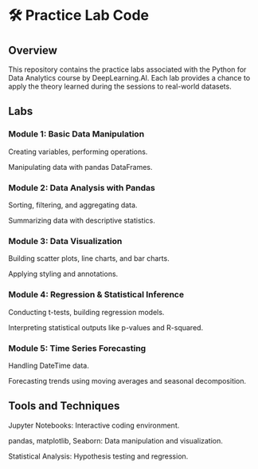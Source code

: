 # 🛠️ Practice Lab Code

## Overview
This repository contains the practice labs associated with the Python for Data Analytics course by DeepLearning.AI.
Each lab provides a chance to apply the theory learned during the sessions to real-world datasets.

## Labs
### Module 1: Basic Data Manipulation
Creating variables, performing operations.

Manipulating data with pandas DataFrames.

### Module 2: Data Analysis with Pandas
Sorting, filtering, and aggregating data.

Summarizing data with descriptive statistics.

### Module 3: Data Visualization
Building scatter plots, line charts, and bar charts.

Applying styling and annotations.

### Module 4: Regression & Statistical Inference
Conducting t-tests, building regression models.

Interpreting statistical outputs like p-values and R-squared.

### Module 5: Time Series Forecasting
Handling DateTime data.

Forecasting trends using moving averages and seasonal decomposition.

## Tools and Techniques
Jupyter Notebooks: Interactive coding environment.

pandas, matplotlib, Seaborn: Data manipulation and visualization.

Statistical Analysis: Hypothesis testing and regression.
